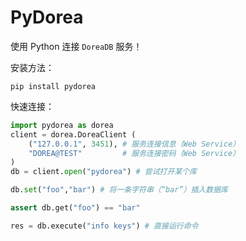 # PyDorea

使用 Python 连接 `DoreaDB` 服务！

安装方法：

```
pip install pydorea
```

快速连接：

```python
import pydorea as dorea
client = dorea.DoreaClient (
    ("127.0.0.1", 3451), # 服务连接信息（Web Service）
    "DOREA@TEST"         # 服务连接密码（Web Service）
)
db = client.open("pydorea") # 尝试打开某个库

db.set("foo","bar") # 将一条字符串（“bar”）插入数据库

assert db.get("foo") == "bar"

res = db.execute("info keys") # 直接运行命令

```